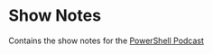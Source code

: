 # Show Notes

Contains the show notes for the [PowerShell Podcast](https://powershellpodcast.podbean.com/)

